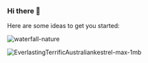 ### Hi there 👋



Here are some ideas to get you started:


![waterfall-nature](https://user-images.githubusercontent.com/124024793/235840143-ba34c19d-7060-4a40-be14-5706a0ebecdc.gif)

![EverlastingTerrificAustraliankestrel-max-1mb](https://user-images.githubusercontent.com/124024793/235840267-44517f01-1da6-493f-9ad0-53ad134f7409.gif)

